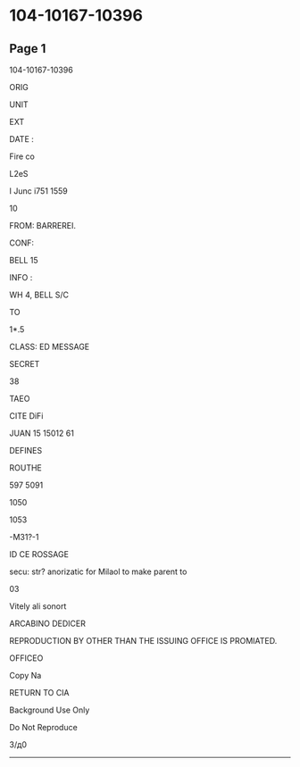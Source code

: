 # 104-10167-10396

## Page 1

104-10167-10396

ORIG

UNIT

EXT

DATE :

Fire co

L2eS

I Junc i751 1559

10

FROM: BARREREI.

CONF:

BELL 15

INFO :

WH 4, BELL S/C

TO

1*.5

CLASS: ED MESSAGE

SECRET

38

TAEO

CITE DiFi

JUAN 15 15012 61

DEFINES

ROUTHE

597 5091

1050

1053

-M31?-1

ID CE ROSSAGE

secu: str? anorizatic for Milaol to make parent to

03

Vitely ali sonort

ARCABINO DEDICER

REPRODUCTION BY OTHER THAN THE ISSUING OFFICE IS PROMIATED.

OFFICEO

Copy Na

RETURN TO CIA

Background Use Only

Do Not Reproduce

3/д0

---

